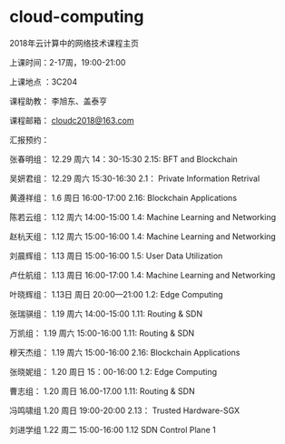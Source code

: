 # cloud-computing
2018年云计算中的网络技术课程主页

上课时间：2-17周，19:00-21:00

上课地点 ：3C204

课程助教：  李旭东、盖泰亨 
    
课程邮箱： cloudc2018@163.com

 
汇报预约：

张春明组：  12.29 周六 14：30-15:30        2.15: BFT and Blockchain

吴妍君组：  12.29 周六 15:30-16:30         2.1： Private Information Retrival 

黄遵祥组：  1.6 周日 16:00-17:00           2.16: Blockchain Applications

陈若云组：  1.12 周六 14:00-15:00           1.4: Machine Learning and Networking

赵杭天组：  1.12  周六 15:00-16:00          1.4: Machine Learning and Networking
  
刘晨辉组：  1.13 周日  15:00-16:00           1.5: User Data Utilization

卢仕航组：     1.13 周日  16:00-17:00        1.4: Machine Learning and Networking

叶晓辉组：   1.13日  周日 20:00—21:00        1.2: Edge Computing

张瑞骐组：   1.19 周六   14:00-15:00         1.11: Routing & SDN

万凯组：    1.19  周六   15:00-16:00         1.11: Routing & SDN

穆天杰组：     1.19  周六   15:00-16:00        2.16: Blockchain Applications

张晓妮组：  1.20  周日  15：00-16:00          1.2: Edge Computing
 
曹志组：    1.20 周日  16.00-17.00            1.11: Routing & SDN
 
冯鸣啸组    1.20 周日  19:00-20:00            2.13： Trusted Hardware-SGX

刘进学组    1.22  周二   15:00-16:00           1.12   SDN Control Plane 1



